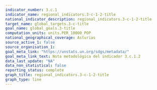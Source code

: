 ```yaml
---
indicator_number: 3.c.1
indicator_name: regional_indicators.3-c-1-2-title
national_indicator_description: regional_indicators.3-c-1-2-title
target_name: global_targets.3-c-title
goal_name: global_goals.3-title
computation_units: units.PER_10000_POP
national_geographical_coverage: Asturias
source_active_1: false
source_organisation_1:  
goal_meta_link: "https://unstats.un.org/sdgs/metadata/"
goal_meta_link_text: Nota metodológica del indicador 3.c.1.2
data_last_update: "NA"
data_non_statistical: false
reporting_status: complete
graph_title: regional_indicators.3-c-1-2-title
graph_type: line
---
```

